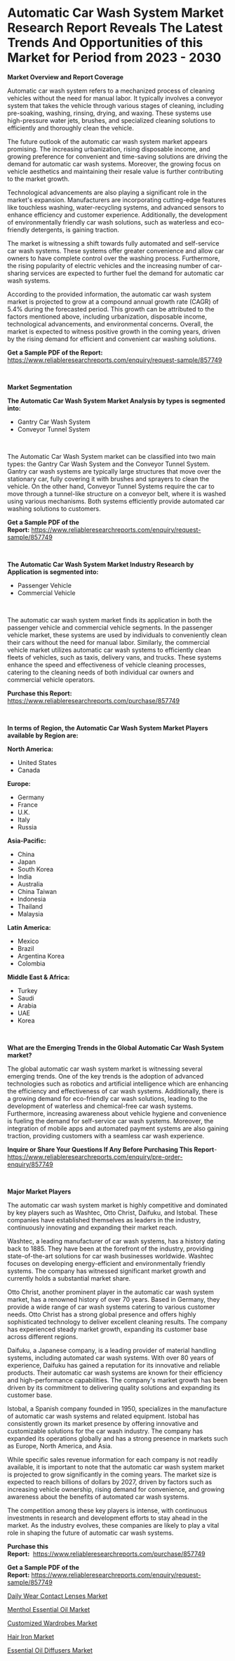 <p><h1>Automatic Car Wash System Market Research Report Reveals The Latest Trends And Opportunities of this Market for Period from 2023 - 2030</h1></p><p><strong>Market Overview and Report Coverage</strong></p>
<p><p>Automatic car wash system refers to a mechanized process of cleaning vehicles without the need for manual labor. It typically involves a conveyor system that takes the vehicle through various stages of cleaning, including pre-soaking, washing, rinsing, drying, and waxing. These systems use high-pressure water jets, brushes, and specialized cleaning solutions to efficiently and thoroughly clean the vehicle.</p><p>The future outlook of the automatic car wash system market appears promising. The increasing urbanization, rising disposable income, and growing preference for convenient and time-saving solutions are driving the demand for automatic car wash systems. Moreover, the growing focus on vehicle aesthetics and maintaining their resale value is further contributing to the market growth.</p><p>Technological advancements are also playing a significant role in the market's expansion. Manufacturers are incorporating cutting-edge features like touchless washing, water-recycling systems, and advanced sensors to enhance efficiency and customer experience. Additionally, the development of environmentally friendly car wash solutions, such as waterless and eco-friendly detergents, is gaining traction.</p><p>The market is witnessing a shift towards fully automated and self-service car wash systems. These systems offer greater convenience and allow car owners to have complete control over the washing process. Furthermore, the rising popularity of electric vehicles and the increasing number of car-sharing services are expected to further fuel the demand for automatic car wash systems.</p><p>According to the provided information, the automatic car wash system market is projected to grow at a compound annual growth rate (CAGR) of 5.4% during the forecasted period. This growth can be attributed to the factors mentioned above, including urbanization, disposable income, technological advancements, and environmental concerns. Overall, the market is expected to witness positive growth in the coming years, driven by the rising demand for efficient and convenient car washing solutions.</p></p>
<p><strong>Get a Sample PDF of the Report:</strong> <a href="https://www.reliableresearchreports.com/enquiry/request-sample/857749">https://www.reliableresearchreports.com/enquiry/request-sample/857749</a></p>
<p>&nbsp;</p>
<p><strong>Market Segmentation</strong></p>
<p><strong>The Automatic Car Wash System Market Analysis by types is segmented into:</strong></p>
<p><ul><li>Gantry Car Wash System</li><li>Conveyor Tunnel System</li></ul></p>
<p>&nbsp;</p>
<p><p>The Automatic Car Wash System market can be classified into two main types: the Gantry Car Wash System and the Conveyor Tunnel System. Gantry car wash systems are typically large structures that move over the stationary car, fully covering it with brushes and sprayers to clean the vehicle. On the other hand, Conveyor Tunnel Systems require the car to move through a tunnel-like structure on a conveyor belt, where it is washed using various mechanisms. Both systems efficiently provide automated car washing solutions to customers.</p></p>
<p><strong>Get a Sample PDF of the Report:</strong>&nbsp;<a href="https://www.reliableresearchreports.com/enquiry/request-sample/857749">https://www.reliableresearchreports.com/enquiry/request-sample/857749</a></p>
<p>&nbsp;</p>
<p><strong>The Automatic Car Wash System Market Industry Research by Application is segmented into:</strong></p>
<p><ul><li>Passenger Vehicle</li><li>Commercial Vehicle</li></ul></p>
<p>&nbsp;</p>
<p><p>The automatic car wash system market finds its application in both the passenger vehicle and commercial vehicle segments. In the passenger vehicle market, these systems are used by individuals to conveniently clean their cars without the need for manual labor. Similarly, the commercial vehicle market utilizes automatic car wash systems to efficiently clean fleets of vehicles, such as taxis, delivery vans, and trucks. These systems enhance the speed and effectiveness of vehicle cleaning processes, catering to the cleaning needs of both individual car owners and commercial vehicle operators.</p></p>
<p><strong>Purchase this Report:</strong>&nbsp; <a href="https://www.reliableresearchreports.com/purchase/857749">https://www.reliableresearchreports.com/purchase/857749</a></p>
<p>&nbsp;</p>
<p><strong>In terms of Region, the Automatic Car Wash System Market Players available by Region are:</strong></p>
<p>
    <p> <strong> North America: </strong>
        <ul>
            <li>United States</li>
            <li>Canada</li>
        </ul>
        </p> 
    <p> <strong> Europe: </strong>
        <ul>
            <li>Germany</li>
            <li>France</li>
            <li>U.K.</li>
            <li>Italy</li>
            <li>Russia</li>
        </ul>
        </p> 
    <p> <strong> Asia-Pacific: </strong>
        <ul>
            <li>China</li>
            <li>Japan</li>
            <li>South Korea</li>
            <li>India</li>
            <li>Australia</li>
            <li>China Taiwan</li>
            <li>Indonesia</li>
            <li>Thailand</li>
            <li>Malaysia</li>
        </ul>
        </p> 
    <p> <strong> Latin America: </strong>
        <ul>
            <li>Mexico</li>
            <li>Brazil</li>
            <li>Argentina Korea</li>
            <li>Colombia</li>
        </ul>
        </p> 
    <p> <strong> Middle East & Africa: </strong>
        <ul>
            <li>Turkey</li>
            <li>Saudi</li>
            <li>Arabia</li>
            <li>UAE</li>
            <li>Korea</li>
        </ul>
    </p>
    </p>
<p>&nbsp;</p>
<p><strong>What are the Emerging Trends in the Global Automatic Car Wash System market?</strong></p>
<p><p>The global automatic car wash system market is witnessing several emerging trends. One of the key trends is the adoption of advanced technologies such as robotics and artificial intelligence which are enhancing the efficiency and effectiveness of car wash systems. Additionally, there is a growing demand for eco-friendly car wash solutions, leading to the development of waterless and chemical-free car wash systems. Furthermore, increasing awareness about vehicle hygiene and convenience is fueling the demand for self-service car wash systems. Moreover, the integration of mobile apps and automated payment systems are also gaining traction, providing customers with a seamless car wash experience.</p></p>
<p><strong>Inquire or Share Your Questions If Any Before Purchasing This Report</strong>- <a href="https://www.reliableresearchreports.com/enquiry/pre-order-enquiry/857749">https://www.reliableresearchreports.com/enquiry/pre-order-enquiry/857749</a></p>
<p>&nbsp;</p>
<p><strong>Major Market Players</strong></p>
<p><p>The automatic car wash system market is highly competitive and dominated by key players such as Washtec, Otto Christ, Daifuku, and Istobal. These companies have established themselves as leaders in the industry, continuously innovating and expanding their market reach.</p><p>Washtec, a leading manufacturer of car wash systems, has a history dating back to 1885. They have been at the forefront of the industry, providing state-of-the-art solutions for car wash businesses worldwide. Washtec focuses on developing energy-efficient and environmentally friendly systems. The company has witnessed significant market growth and currently holds a substantial market share.</p><p>Otto Christ, another prominent player in the automatic car wash system market, has a renowned history of over 70 years. Based in Germany, they provide a wide range of car wash systems catering to various customer needs. Otto Christ has a strong global presence and offers highly sophisticated technology to deliver excellent cleaning results. The company has experienced steady market growth, expanding its customer base across different regions.</p><p>Daifuku, a Japanese company, is a leading provider of material handling systems, including automated car wash systems. With over 80 years of experience, Daifuku has gained a reputation for its innovative and reliable products. Their automatic car wash systems are known for their efficiency and high-performance capabilities. The company's market growth has been driven by its commitment to delivering quality solutions and expanding its customer base.</p><p>Istobal, a Spanish company founded in 1950, specializes in the manufacture of automatic car wash systems and related equipment. Istobal has consistently grown its market presence by offering innovative and customizable solutions for the car wash industry. The company has expanded its operations globally and has a strong presence in markets such as Europe, North America, and Asia.</p><p>While specific sales revenue information for each company is not readily available, it is important to note that the automatic car wash system market is projected to grow significantly in the coming years. The market size is expected to reach billions of dollars by 2027, driven by factors such as increasing vehicle ownership, rising demand for convenience, and growing awareness about the benefits of automated car wash systems.</p><p>The competition among these key players is intense, with continuous investments in research and development efforts to stay ahead in the market. As the industry evolves, these companies are likely to play a vital role in shaping the future of automatic car wash systems.</p></p>
<p><strong>Purchase this Report:</strong>&nbsp;&nbsp;<a href="https://www.reliableresearchreports.com/purchase/857749">https://www.reliableresearchreports.com/purchase/857749</a></p>
<p></p>
<p><strong>Get a Sample PDF of the Report:</strong>&nbsp;<a href="https://www.reliableresearchreports.com/enquiry/request-sample/857749">https://www.reliableresearchreports.com/enquiry/request-sample/857749</a></p>
<p><p><a href="https://medium.com/@elisamohr1910/daily-wear-contact-lenses-market-insights-into-market-cagr-market-trends-and-growth-strategies-20cf94bfbb45">Daily Wear Contact Lenses Market</a></p><p><a href="https://medium.com/@beaublock2023/menthol-essential-oil-market-size-and-market-trends-complete-industry-overview-2023-to-2030-9448491106ae">Menthol Essential Oil Market</a></p><p><a href="https://medium.com/@randyhuel1989/customized-wardrobes-market-share-evolution-and-market-growth-trends-2023-2030-6a13dd35bb04">Customized Wardrobes Market</a></p><p><a href="https://medium.com/@rogerking1949/hair-iron-market-outlook-industry-overview-and-forecast-2023-to-2030-928090feb484">Hair Iron Market</a></p><p><a href="https://medium.com/@dellkoepp/essential-oil-diffusers-market-trends-and-market-analysis-forecasted-for-period-2023-2030-77c0cb8edd13">Essential Oil Diffusers Market</a></p></p>